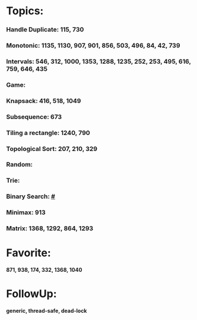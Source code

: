 # Topics:

### Handle Duplicate: 115, 730
### Monotonic: 1135, 1130, 907, 901, 856, 503, 496, 84, 42, 739
### Intervals: 546, 312, 1000, 1353, 1288, 1235, 252, 253, 495, 616, 759, 646, 435
### Game:
### Knapsack: 416, 518, 1049
### Subsequence: 673
### Tiling a rectangle: 1240, 790
### Topological Sort: 207, 210, 329
### Random:
### Trie:
### Binary Search: [#](https://leetcode.com/discuss/interview-question/313216/)
### Minimax: 913
### Matrix: 1368, 1292, 864, 1293

# Favorite: 

#### 871, 938, 174, 332, 1368, 1040

# FollowUp:

#### generic, thread-safe, dead-lock

